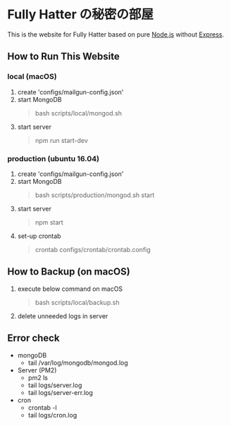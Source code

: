
# Fully Hatter の秘密の部屋
This is the website for Fully Hatter based on pure [Node.js](https://nodejs.org) without [Express](https://expressjs.com/).

## How to Run This Website
### local (macOS)
1. create 'configs/mailgun-config.json'  
1. start MongoDB
    > bash scripts/local/mongod.sh
1. start server
    > npm run start-dev

### production (ubuntu 16.04)
1. create 'configs/mailgun-config.json'  
1. start MongoDB
    > bash scripts/production/mongod.sh start
1. start server
    > npm start
1. set-up crontab
    > crontab configs/crontab/crontab.config

## How to Backup (on macOS)
1. execute below command on macOS
    > bash scripts/local/backup.sh
1. delete unneeded logs in server

## Error check
- mongoDB
    - tail /var/log/mongodb/mongod.log
- Server (PM2)
    - pm2 ls
    - tail logs/server.log
    - tail logs/server-err.log
- cron
    - crontab -l
    - tail logs/cron.log

